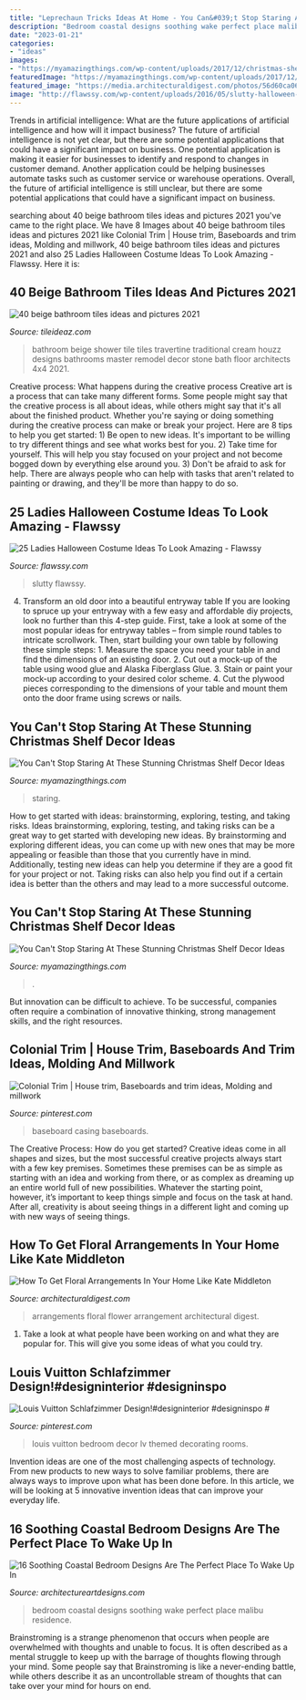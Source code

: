 ```yaml
---
title: "Leprechaun Tricks Ideas At Home - You Can&#039;t Stop Staring At These Stunning Christmas Shelf Decor Ideas"
description: "Bedroom coastal designs soothing wake perfect place malibu residence"
date: "2023-01-21"
categories:
- "ideas"
images:
- "https://myamazingthings.com/wp-content/uploads/2017/12/christmas-shelf-decor-5-.jpg"
featuredImage: "https://myamazingthings.com/wp-content/uploads/2017/12/christmas-shelf-decor-5-.jpg"
featured_image: "https://media.architecturaldigest.com/photos/56d60ca065e378730c184cbe/master/pass/1gorgeous-flower-arrangement-ideas-03.jpg"
image: "http://flawssy.com/wp-content/uploads/2016/05/slutty-halloween-costumes-Halloween-party-costume-ideas.jpg"
---
```



Trends in artificial intelligence: What are the future applications of artificial intelligence and how will it impact business?
The future of artificial intelligence is not yet clear, but there are some potential applications that could have a significant impact on business. One potential application is making it easier for businesses to identify and respond to changes in customer demand. Another application could be helping businesses automate tasks such as customer service or warehouse operations. Overall, the future of artificial intelligence is still unclear, but there are some potential applications that could have a significant impact on business.

	

		
searching about 40 beige bathroom tiles ideas and pictures 2021 you've came to the right place. We have 8 Images about 40 beige bathroom tiles ideas and pictures 2021 like Colonial Trim | House trim, Baseboards and trim ideas, Molding and millwork, 40 beige bathroom tiles ideas and pictures 2021 and also 25 Ladies Halloween Costume Ideas To Look Amazing - Flawssy. Here it is:
		
    
## 40 Beige Bathroom Tiles Ideas And Pictures 2021

<img loading=lazy src="https://www.tileideaz.com/wp-content/uploads/2015/03/beige_bathroom_tiles_10.jpg" onerror="this.onerror=null;this.src='https://tse3.mm.bing.net/th?id=OIP.oW2Bsvn5JnXlbmo6iBD9ggHaJ4&amp;pid=15.1';" alt="40 beige bathroom tiles ideas and pictures 2021">

_Source: tileideaz.com_

>bathroom beige shower tile tiles travertine traditional cream houzz designs bathrooms master remodel decor stone bath floor architects 4x4 2021. 

	

Creative process: What happens during the creative process
Creative art is a process that can take many different forms. Some people might say that the creative process is all about ideas, while others might say that it's all about the finished product. Whether you're saying or doing something during the creative process can make or break your project. Here are 8 tips to help you get started: 1) Be open to new ideas. It's important to be willing to try different things and see what works best for you. 2) Take time for yourself. This will help you stay focused on your project and not become bogged down by everything else around you. 3) Don't be afraid to ask for help. There are always people who can help with tasks that aren't related to painting or drawing, and they'll be more than happy to do so.

    
## 25 Ladies Halloween Costume Ideas To Look Amazing - Flawssy

<img loading=lazy src="http://flawssy.com/wp-content/uploads/2016/05/slutty-halloween-costumes-Halloween-party-costume-ideas.jpg" onerror="this.onerror=null;this.src='https://tse2.mm.bing.net/th?id=OIP.VVCkYU8iSCaCyBbt8heTYAHaRc&amp;pid=15.1';" alt="25 Ladies Halloween Costume Ideas To Look Amazing - Flawssy">

_Source: flawssy.com_

>slutty flawssy. 

	

4. Transform an old door into a beautiful entryway table
If you are looking to spruce up your entryway with a few easy and affordable diy projects, look no further than this 4-step guide. First, take a look at some of the most popular ideas for entryway tables – from simple round tables to intricate scrollwork. Then, start building your own table by following these simple steps: 1. Measure the space you need your table in and find the dimensions of an existing door. 2. Cut out a mock-up of the table using wood glue and Alaska Fiberglass Glue. 3. Stain or paint your mock-up according to your desired color scheme. 4. Cut the plywood pieces corresponding to the dimensions of your table and mount them onto the door frame using screws or nails.

    
## You Can&#039;t Stop Staring At These Stunning Christmas Shelf Decor Ideas

<img loading=lazy src="https://myamazingthings.com/wp-content/uploads/2017/12/christmas-shelf-decor-3-.jpg" onerror="this.onerror=null;this.src='https://tse1.mm.bing.net/th?id=OIP.NTDYbDqkbJcmVIQpa7wydwHaLH&amp;pid=15.1';" alt="You Can&#039;t Stop Staring At These Stunning Christmas Shelf Decor Ideas">

_Source: myamazingthings.com_

>staring. 

	

How to get started with ideas: brainstorming, exploring, testing, and taking risks.
Ideas brainstorming, exploring, testing, and taking risks can be a great way to get started with developing new ideas. By brainstorming and exploring different ideas, you can come up with new ones that may be more appealing or feasible than those that you currently have in mind. Additionally, testing new ideas can help you determine if they are a good fit for your project or not. Taking risks can also help you find out if a certain idea is better than the others and may lead to a more successful outcome.

    
## You Can&#039;t Stop Staring At These Stunning Christmas Shelf Decor Ideas

<img loading=lazy src="https://myamazingthings.com/wp-content/uploads/2017/12/christmas-shelf-decor-5-.jpg" onerror="this.onerror=null;this.src='https://tse3.mm.bing.net/th?id=OIP.BNe1PQmjJ3u4dWrWIUaw_AHaKt&amp;pid=15.1';" alt="You Can&#039;t Stop Staring At These Stunning Christmas Shelf Decor Ideas">

_Source: myamazingthings.com_

>. 

	

But innovation can be difficult to achieve. To be successful, companies often require a combination of innovative thinking, strong management skills, and the right resources.

    
## Colonial Trim | House Trim, Baseboards And Trim Ideas, Molding And Millwork

<img loading=lazy src="https://i.pinimg.com/736x/50/46/24/50462403cbb98cf56f4e9177046c0163.jpg" onerror="this.onerror=null;this.src='https://tse2.mm.bing.net/th?id=OIP.BzhbcP0fdai7ZX2gG23H-AHaLH&amp;pid=15.1';" alt="Colonial Trim | House trim, Baseboards and trim ideas, Molding and millwork">

_Source: pinterest.com_

>baseboard casing baseboards. 

	

The Creative Process: How do you get started?
Creative ideas come in all shapes and sizes, but the most successful creative projects always start with a few key premises. Sometimes these premises can be as simple as starting with an idea and working from there, or as complex as dreaming up an entire world full of new possibilities. Whatever the starting point, however, it’s important to keep things simple and focus on the task at hand. After all, creativity is about seeing things in a different light and coming up with new ways of seeing things.

    
## How To Get Floral Arrangements In Your Home Like Kate Middleton

<img loading=lazy src="https://media.architecturaldigest.com/photos/56d60ca065e378730c184cbe/master/pass/1gorgeous-flower-arrangement-ideas-03.jpg" onerror="this.onerror=null;this.src='https://tse3.mm.bing.net/th?id=OIP.QpAlHk-u-hoGtnhXFFqnzAHaLH&amp;pid=15.1';" alt="How To Get Floral Arrangements In Your Home Like Kate Middleton">

_Source: architecturaldigest.com_

>arrangements floral flower arrangement architectural digest. 

	

1. Take a look at what people have been working on and what they are popular for. This will give you some ideas of what you could try. 

    
## Louis Vuitton Schlafzimmer Design!#designinterior #designinspo #

<img loading=lazy src="https://i.pinimg.com/736x/c8/26/21/c82621ebbbb5872e4b55c78544724010.jpg" onerror="this.onerror=null;this.src='https://tse3.mm.bing.net/th?id=OIP.0GJAAVR-KR1B55E4h2CbJAHaNK&amp;pid=15.1';" alt="Louis Vuitton Schlafzimmer Design!#designinterior #designinspo #">

_Source: pinterest.com_

>louis vuitton bedroom decor lv themed decorating rooms. 

	

Invention ideas are one of the most challenging aspects of technology. From new products to new ways to solve familiar problems, there are always ways to improve upon what has been done before. In this article, we will be looking at 5 innovative invention ideas that can improve your everyday life.

    
## 16 Soothing Coastal Bedroom Designs Are The Perfect Place To Wake Up In

<img loading=lazy src="https://www.architectureartdesigns.com/wp-content/uploads/2015/05/16-Soothing-Coastal-Bedroom-Designs-Are-The-Perfect-Place-To-Wake-Up-In-9.jpg" onerror="this.onerror=null;this.src='https://tse2.mm.bing.net/th?id=OIP.d_XA8bygv3naFHTX22myVQHaFk&amp;pid=15.1';" alt="16 Soothing Coastal Bedroom Designs Are The Perfect Place To Wake Up In">

_Source: architectureartdesigns.com_

>bedroom coastal designs soothing wake perfect place malibu residence. 

	

Brainstroming is a strange phenomenon that occurs when people are overwhelmed with thoughts and unable to focus. It is often described as a mental struggle to keep up with the barrage of thoughts flowing through your mind. Some people say that Brainstroming is like a never-ending battle, while others describe it as an uncontrollable stream of thoughts that can take over your mind for hours on end.

